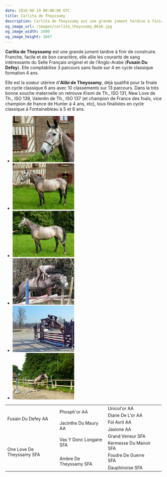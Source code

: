 ```yaml
---
date: 2016-06-19 00:00:00 UTC
title: Carlita de Theyssamy
description: Carlita de Theyssamy est une grande jument tardive à finir de construire. Franche, facile et de bon caractère, elle allie les courants de sang intéressants du Selle Français originel et de l'Anglo-Arabe et provient d'une excellente souche maternelle.
og_image_url: /images/carlita_theyssamy_0616.jpg
og_image_width: 2000
og_image_height: 1047
---
```


<div class="pure-u-1 pure-u-md-1-2 pure-u-lg-1-3">
<p><strong>Carlita de Theyssamy</strong> est une grande jument tardive à finir de construire. Franche, facile et de bon caractère, elle allie les courants de sang intéressants du Selle Français originel et de l'Anglo-Arabe (<strong>Fusain Du Defey</strong>). Elle comptabilise 3 parcours sans faute sur 4 en cycle classique formation 4 ans.</p>
<p>Elle est la soœur utérine d'<strong>Alibi de Theyssamy</strong>, déjà qualifié pour la finale en cycle classique 6 ans avec 10 classements sur 13 parcours. Dans la très bonne souche maternelle on retrouve Kismi de Th., ISO 131, New Love de Th., ISO 139, Valentin de Th., ISO 137 (et champion de France des foals, vice champion de france de Hunter à 4 ans, etc), tous finalistes en cycle classique à Fontainebleau à 5 et 6 ans.</p>
</div>

<div class="pure-u-1 pure-u-md-1-2 pure-u-lg-1-3">
<div class="gallery" style="display:block;">
	<ul class="rig columns-4">
		<li><a href="/images/carlita_theyssamy_0616_1.jpg" title="Carlita de Theyssamy"><img src="/images/carlita_theyssamy_0616_1_link_pv.jpg" alt="Carlita de Theyssamy" /></a></li>
		<li><a href="/images/carlita_theyssamy_0616_2.jpg" title="Carlita de Theyssamy"><img src="/images/carlita_theyssamy_0616_2_link_pv.jpg" alt="Carlita de Theyssamy" /></a></li>
		<li><a href="/images/carlita_theyssamy_0616_3.jpg" title="Carlita de Theyssamy"><img src="/images/carlita_theyssamy_0616_3_link_pv.jpg" alt="Carlita de Theyssamy" /></a></li>
		<li><a href="/images/carlita_theyssamy_0616_4.jpg" title="Carlita de Theyssamy"><img src="/images/carlita_theyssamy_0616_4_link_pv.jpg" alt="Carlita de Theyssamy" /></a></li>
		<li><a href="/images/carlita_theyssamy_0616_5.jpg" title="Carlita de Theyssamy"><img src="/images/carlita_theyssamy_0616_5_link_pv.jpg" alt="Carlita de Theyssamy" /></a></li>
		<li><a href="/images/carlita_theyssamy_0616_6.jpg" title="Carlita de Theyssamy"><img src="/images/carlita_theyssamy_0616_6_link_pv.jpg" alt="Carlita de Theyssamy" /></a></li>
	</ul>
</div>
</div>

<div class="pure-u-1 pure-u-md-1-2 pure-u-lg-1-3">
<table class="genealogie">
	<tr>
		<td rowspan="4" class="c-cell">Fusain Du Defey AA</td>
		<td rowspan="2" class="c-cell">Phosph'or AA</td>
		<td class="c-cell">Unicol'or AA</td>
	</tr>
	<tr>
		<td class="c-cell">Diane De L'or AA</td>
		<td></td>
		<td></td>
	</tr>
	<tr>
		<td rowspan="2" class="c-cell">Jacinthe Du Maury AA</td>
		<td class="c-cell">Fol Avril AA</td>
		<td></td>
	</tr>
	<tr>
		<td class="c-cell">Jasione AA</td>
		<td></td>
		<td></td>
	</tr>
	<tr>
		<td rowspan="4" class="c-cell">One Love De Theyssamy SFA</td>
		<td rowspan="2" class="c-cell">Vas Y Donc Longane SFA</td>
		<td class="c-cell">Grand Veneur SFA</td>
	</tr>
	<tr>
		<td class="c-cell">Kermesse Du Manoir SFA</td>
		<td></td>
		<td></td>
	</tr>
	<tr>
		<td rowspan="2" class="c-cell">Ambre De Theyssamy SFA</td>
		<td class="c-cell">Foudre De Guerre SFA</td>
		<td></td>
	</tr>
	<tr>
		<td class="c-cell">Dauphinoise SFA</td>
		<td></td>
		<td></td>
	</tr>
</table>
</div>
